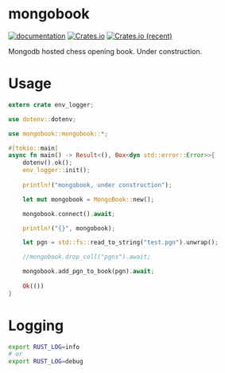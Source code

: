# mongobook

[![documentation](https://docs.rs/mongobook/badge.svg)](https://docs.rs/mongobook) [![Crates.io](https://img.shields.io/crates/v/mongobook.svg)](https://crates.io/crates/mongobook) [![Crates.io (recent)](https://img.shields.io/crates/dr/mongobook)](https://crates.io/crates/mongobook)

Mongodb hosted chess opening book. Under construction.

# Usage

```rust
extern crate env_logger;

use dotenv::dotenv;

use mongobook::mongobook::*;

#[tokio::main]
async fn main() -> Result<(), Box<dyn std::error::Error>>{
	dotenv().ok();
	env_logger::init();
	
	println!("mongobook, under construction");

	let mut mongobook = MongoBook::new();

	mongobook.connect().await;

	println!("{}", mongobook);

	let pgn = std::fs::read_to_string("test.pgn").unwrap();

	//mongobook.drop_coll("pgns").await;

	mongobook.add_pgn_to_book(pgn).await;
	
	Ok(())
}

```

# Logging

```bash
export RUST_LOG=info
# or 
export RUST_LOG=debug
```

